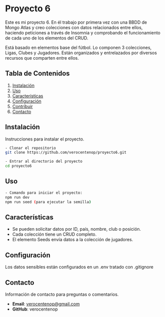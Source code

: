 # Proyecto 6

Este es mi proyecto 6. En él trabajo por primera vez con una BBDD de Mongo Atlas y creo colecciones con datos relacionados entre ellos, haciendo peticiones a través de Insomnia y comprobando el funcionamiento de cada uno de los elementos del CRUD.

Está basado en elementos base del fútbol. Lo componen 3 colecciones, Ligas, Clubes y Jugadores. Están organizados y entrelazados por diversos recursos que comparten entre ellos.

## Tabla de Contenidos
1. [Instalación](#instalación)
2. [Uso](#uso)
3. [Características](#características)
4. [Configuración](#configuración)
5. [Contribuir](#contribuir)
8. [Contacto](#contacto)

## Instalación

Instrucciones para instalar el proyecto.
```bash
- Clonar el repositorio
git clone https://github.com/verocentenop/proyecto6.git

- Entrar al directorio del proyecto
cd proyecto6
``` 

## Uso
```bash
- Comando para iniciar el proyecto:
npm run dev
npm run seed (para ejecutar la semilla)
``` 
## Características
- Se pueden solicitar datos por ID, país, nombre, club o posición.
- Cada colección tiene un CRUD completo.
- El elemento Seeds envía datos a la colección de jugadores.

## Configuración
Los datos sensibles están configurados en un .env tratado con .gitignore

## Contacto
Información de contacto para preguntas o comentarios.

- **Email**: verocentenop@gmail.com
- **GitHub**: verocentenop
